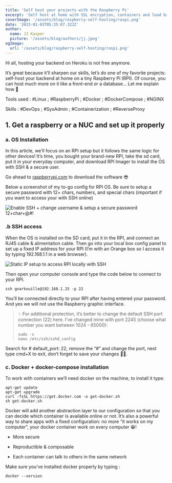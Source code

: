 ```yaml
---
title: 'Self host your projects with the Raspberry Pi'
excerpt: 'Self host at home with SSL encryption, containers and load balancer [tutorial for beginers]'
coverImage: '/assets/blog/raspberry-self-hosting/raspi.png'
date: '2023-01-03T05:35:07.322Z'
author:
  name: JJ Kasper
  picture: '/assets/blog/authors/jj.jpeg'
ogImage:
  url: '/assets/blog/raspberry-self-hosting/raspi.png'
---
```


Hi all, hosting your backend on Heroku is not free anymore.

It’s great because it’ll sharpen our skills, let’s do one of my favorite projects: self-host your backend at home on a tiny Raspberry Pi (RPI). Of course, you can host much more on it like a front-end or a database… Let me explain how 🧶

Tools used : #Linux ; #RaspberryPi ; #Docker ; #DockerCompose ; #NGINX

Skills : #DevOps ; #SysAdmin ; #Containerization ; #ReverseProxy

## 1. Get a raspberry or a NUC and set up it properly

### a. OS Installation

In this article, we’ll focus on an RPI setup but it follows the same logic for other devices! It’s time, you bought your brand-new RPI, take the sd card, put it in your everyday computer, and download RPI Imager to install the OS with SSH & a secure user.

Go ahead to [raspberrypi.com](https://www.raspberrypi.com/software/) to download the software 😎

Below a screenshot of my to-go config for RPI OS. Be sure to setup a secure password with 12+ chars, numbers, and special chars (important if you want to access your with SSH online)

![Enable SSH + change username & setup a secure password 12+char+@#!](https://images.mirror-media.xyz/publication-images/GuIFrpkc4dcjTza38gcph.png?height=424&width=601&size=large)

### .b SSH access

When the OS is installed on the SD card, put it in the RPI, and connect an RJ45 cable & alimentation cable. Then go into your local box config panel to set up a fixed IP address for your RPI (I’m with an Orange box so I access it by typing 192.168.1.1 in a web browser).

![Static IP setup to access RPI locally with SSH](https://images.mirror-media.xyz/publication-images/SSz0iFHAqCJ7MNpeQcRM0.png?height=238&width=460)

Then open your computer console and type the code below to connect to your RPI.

`ssh gnarkouille@192.168.1.25 -p 22`

You’ll be connected directly to your RPI after having entered your password. And yes we will not use the Raspberry graphic interface.

> 💡 For additional protection, it’s better to change the default SSH port connection (22) here. I’ve changed mine with port 2245 (choose what number you want between 1024 - 65000):
> 
> ```
> sudo -s
> nano /etc/ssh/sshd_config
> ```

Search for # default_port: 22, remove the “#” and change the port, next type cmd+X to exit, don’t forget to save your changes 👍🏻.

### c. Docker + docker-compose installation

To work with containers we’ll need docker on the machine, to install it type:

```
apt-get update
apt-get upgrade
curl -fsSL https://get.docker.com -o get-docker.sh
sh get-docker.sh
```

Docker will add another abstraction layer to our configuration so that you can decide which container is available online or not. It’s also a powerful way to share apps with a fixed configuration: no more “it works on my computer”, your docker container work on every computer 😁!

-   More secure
    
-   Reproductible & composable
    
-   Each container can talk to others in the same network
    

Make sure you’ve installed docker properly by typing :

`docker --version`